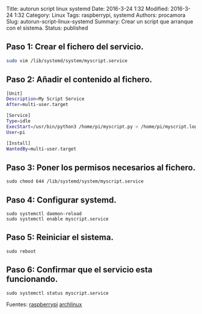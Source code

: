 Title: autorun script linux systemd
Date: 2016-3-24 1:32
Modified: 2016-3-24 1:32
Category: Linux
Tags: raspberrypi, systemd
Authors: procamora
Slug: autorun-script-linux-systemd
Summary: Crear un script que arranque con el sistema.
Status: published




## Paso 1: Crear el fichero del servicio.

```bash
sudo vim /lib/systemd/system/myscript.service
```


## Paso 2: Añadir el contenido al fichero.

```bash
[Unit]
Description=My Script Service
After=multi-user.target

[Service]
Type=idle
ExecStart=/usr/bin/python3 /home/pi/myscript.py > /home/pi/myscript.log 2>&1
User=pi

[Install]
WantedBy=multi-user.target
```

## Paso 3: Poner los permisos necesarios al fichero.

```
sudo chmod 644 /lib/systemd/system/myscript.service
```


## Paso 4: Configurar systemd.

```
sudo systemctl daemon-reload
sudo systemctl enable myscript.service
```

## Paso 5: Reiniciar el sistema.

```
sudo reboot
```


## Paso 6: Confirmar que el servicio esta funcionando.


```
sudo systemctl status myscript.service
```






Fuentes: [raspberrypi][0] [archlinux][1]




[0]: http://www.raspberrypi-spy.co.uk/2015/10/how-to-autorun-a-python-script-on-boot-using-systemd/
[1]: https://wiki.archlinux.org/index.php/Systemd_%28Espa%C3%B1ol%29
